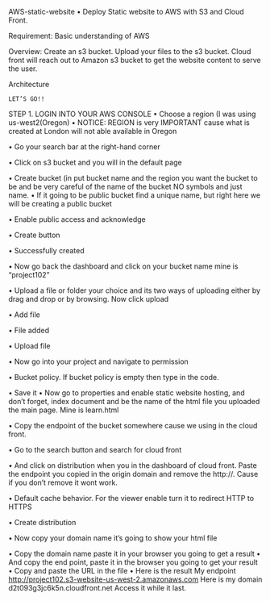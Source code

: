 AWS-static-website
•	Deploy Static website to AWS with S3 and  Cloud Front.


Requirement: Basic understanding of AWS

Overview: Create an s3 bucket. Upload your files to the s3 bucket. Cloud front will reach out to Amazon s3 bucket to get the website content to serve the user.

Architecture

                                         
    LET’S GO!!
STEP 1.  LOGIN INTO YOUR AWS CONSOLE
•	Choose a region (I was using us-west2(Oregon)
•	NOTICE: REGION is very IMPORTANT  cause what is created at London will not able available in Oregon

                           
•	Go your search bar at the right-hand corner

                                 
•	Click on s3 bucket and you will in the default page  


                            
•	Create bucket (in put bucket name and the region you want the bucket to be and be very careful of the name of the bucket NO symbols and just name.
•	If it going to be public bucket find a unique name, but right here we will be creating a public bucket


                             

•	Enable public access and acknowledge 
                                                    
•	Create button

                                                                      
•	Successfully created

                               

•	Now go back the dashboard and  click on your bucket name mine is “project102”

                                

•	Upload a file or folder your choice and its two ways of uploading either by drag and drop or by browsing. Now click upload 
                                  

•	Add file
                     

•	File added

                      

•	Upload file

                                        
•	Now go into your project and navigate to permission

       

•	Bucket policy. If bucket policy is empty then type in the code.

                          

•	Save it
•	Now go to properties and enable static website hosting, and don’t forget, index document and be the name of the html file you uploaded the main page. Mine is learn.html
           

•	Copy the endpoint of the bucket somewhere cause we using in the cloud front.


                         

•	Go to the search button and search for cloud front


                       

•	And click on distribution when you in the dashboard of cloud front. Paste the endpoint you copied in the origin domain and remove the http://. Cause if you don’t remove it wont work.
                


•	Default cache behavior. For the viewer enable turn it to redirect HTTP to HTTPS
                     

•	Create distribution


                                                    

•	Now copy your domain name it’s going to show your html file 

                    

•	Copy the domain name paste it in your browser you going to get a result
•	And copy the end point, paste it in the browser you going to get your result 
•	Copy and paste the URL in the file 
•	Here is the result
My endpoint http://project102.s3-website-us-west-2.amazonaws.com
Here is my domain d2t093g3jc6k5n.cloudfront.net
Access it while it last.
  
    
  
